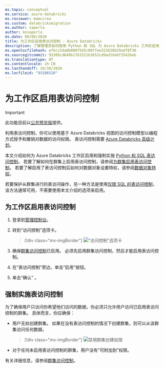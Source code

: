 ```yaml
---
ms.topic: conceptual
ms.service: azure-databricks
ms.reviewer: mamccrea
ms.custom: databricksmigration
ms.author: saperla
author: mssaperla
ms.date: 09/09/2020
title: 为工作区启用表访问控制 - Azure Databricks
description: 了解管理员如何使用 Python 和 SQL 为 Azure Databricks 工作区启用和强制实施表访问权限。
ms.openlocfilehash: ef6cc5da8b88075d5c00ffee322628b29a4f8f38
ms.sourcegitcommit: 93309cd649b17b3312b3b52cd9ad1de6f3542beb
ms.translationtype: HT
ms.contentlocale: zh-CN
ms.lasthandoff: 10/30/2020
ms.locfileid: "93106528"
---
```

# <a name="enable-table-access-control-for-your-workspace"></a>为工作区启用表访问控制

> [!IMPORTANT]
>
> 此功能目前以[公共预览版](../../release-notes/release-types.md)提供。

利用表访问控制，你可以使用基于 Azure Databricks 视图的访问控制模型以编程方式授予和撤销对数据的访问权限。 表访问控制需要 [Azure Databricks 高级计划](https://databricks.com/product/azure-pricing)。

本文介绍如何为 Azure Databricks 工作区启用和强制实施 [Python 和 SQL 表访问控制](../../security/access-control/table-acls/index.md)。
若要了解如何在群集上启用表访问控制，请参阅[为群集启用表访问控制](../../security/access-control/table-acls/table-acl.md)。 若要了解启用了表访问控制后如何对数据对象设置特权，请参阅[数据对象特权](../../security/access-control/table-acls/object-privileges.md)。

若要保护从群集进行的表访问操作，另一种方法是使用[仅限 SQL 的表访问控制](../../security/access-control/table-acls/table-acl.md#sql-only-table-acl)，该方法通常可用，不需要使用本文介绍的选项来启用。

## <a name="enable-table-access-control-for-your-workspace"></a><a id="enable-table-access-control-for-your-workspace"> </a><a id="enable-table-acl"> </a>为工作区启用表访问控制

1. 登录到[管理控制台](../admin-console.md)。
2. 转到“访问控制”选项卡。

   > [!div class="mx-imgBorder"]
   > ![“访问控制”选项卡](../../_static/images/admin-settings/access-control-tab-azure.png)

3. 确保[群集访问控制](../../security/access-control/cluster-acl.md)已启用。 必须先启用群集访问控制，然后才能启用表访问控制。
4. 在“表访问控制”旁边，单击“启用”按钮。
5. 单击“确认”  。

## <a name="enforce-table-access-control"></a>强制实施表访问控制

为了确保用户只访问你希望他们访问的数据，你必须只允许用户访问已启用表访问控制的群集。 具体而言，你应确保：

* 用户无权创建群集。 如果在没有表访问控制的情况下创建群集，则可以从该群集访问任何数据。

  > [!div class="mx-imgBorder"]
  > ![禁用群集创建权限](../../_static/images/access-control/table-acl-no-allow-cluster-create-azure.png)

* 对于任何未启用表访问控制的群集，用户没有“可附加到”权限。

有关详细信息，请参阅[群集访问控制](../../security/access-control/cluster-acl.md)。